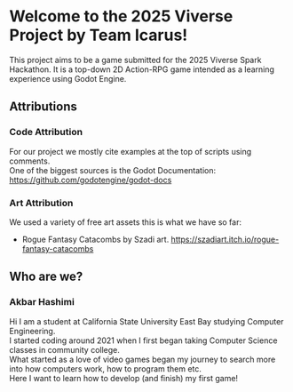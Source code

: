 # Welcome to the 2025 Viverse Project by Team Icarus!

This project aims to be a game submitted for the 2025 Viverse Spark Hackathon.
It is a top-down 2D Action-RPG game intended as a learning experience using Godot Engine.


## Attributions


### Code Attribution

For our project we mostly cite examples at the top of scripts using comments.  
One of the biggest sources is the Godot Documentation: https://github.com/godotengine/godot-docs

### Art Attribution

We used a variety of free art assets this is what we have so far:  

- Rogue Fantasy Catacombs by Szadi art. https://szadiart.itch.io/rogue-fantasy-catacombs

## Who are we?

### Akbar Hashimi

Hi I am a student at California State University East Bay studying Computer Engineering.  
I started coding around 2021 when I first began taking Computer Science classes in community college.  
What started as a love of video games began my journey to search more into how computers work, how to program them etc.  
Here I want to learn how to develop (and finish) my first game!  
